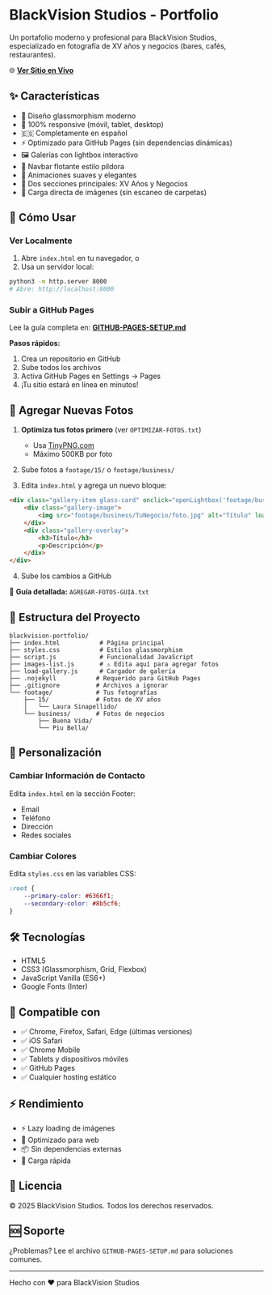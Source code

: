 # BlackVision Studios - Portfolio

Un portafolio moderno y profesional para BlackVision Studios, especializado en fotografía de XV años y negocios (bares, cafés, restaurantes).

🌐 **[Ver Sitio en Vivo](https://TU-USUARIO.github.io/blackvision-portfolio/)**

## ✨ Características

- 🎨 Diseño glassmorphism moderno
- 📱 100% responsive (móvil, tablet, desktop)
- 🇪🇸 Completamente en español
- ⚡ Optimizado para GitHub Pages (sin dependencias dinámicas)
- 🖼️ Galerías con lightbox interactivo
- 🎯 Navbar flotante estilo píldora
- 💫 Animaciones suaves y elegantes
- 📸 Dos secciones principales: XV Años y Negocios
- 🚀 Carga directa de imágenes (sin escaneo de carpetas)

## 🚀 Cómo Usar

### Ver Localmente

1. Abre `index.html` en tu navegador, o
2. Usa un servidor local:

```bash
python3 -m http.server 8000
# Abre: http://localhost:8000
```

### Subir a GitHub Pages

Lee la guía completa en: **[GITHUB-PAGES-SETUP.md](GITHUB-PAGES-SETUP.md)**

**Pasos rápidos:**
1. Crea un repositorio en GitHub
2. Sube todos los archivos
3. Activa GitHub Pages en Settings → Pages
4. ¡Tu sitio estará en línea en minutos!

## 📸 Agregar Nuevas Fotos

1. **Optimiza tus fotos primero** (ver `OPTIMIZAR-FOTOS.txt`)
   - Usa [TinyPNG.com](https://tinypng.com)
   - Máximo 500KB por foto
   
2. Sube fotos a `footage/15/` o `footage/business/`

3. Edita `index.html` y agrega un nuevo bloque:

```html
<div class="gallery-item glass-card" onclick="openLightbox('footage/business/TuNegocio/foto.jpg', 'Título', 'Descripción')">
    <div class="gallery-image">
        <img src="footage/business/TuNegocio/foto.jpg" alt="Título" loading="lazy">
    </div>
    <div class="gallery-overlay">
        <h3>Título</h3>
        <p>Descripción</p>
    </div>
</div>
```

4. Sube los cambios a GitHub

📖 **Guía detallada:** `AGREGAR-FOTOS-GUIA.txt`

## 📁 Estructura del Proyecto

```
blackvision-portfolio/
├── index.html           # Página principal
├── styles.css           # Estilos glassmorphism
├── script.js            # Funcionalidad JavaScript
├── images-list.js       # ⚠️ Edita aquí para agregar fotos
├── load-gallery.js      # Cargador de galería
├── .nojekyll           # Requerido para GitHub Pages
├── .gitignore          # Archivos a ignorar
└── footage/            # Tus fotografías
    ├── 15/             # Fotos de XV años
    │   └── Laura Sinapellido/
    └── business/       # Fotos de negocios
        ├── Buena Vida/
        └── Piu Bella/
```

## 🎨 Personalización

### Cambiar Información de Contacto

Edita `index.html` en la sección Footer:
- Email
- Teléfono
- Dirección
- Redes sociales

### Cambiar Colores

Edita `styles.css` en las variables CSS:

```css
:root {
    --primary-color: #6366f1;
    --secondary-color: #8b5cf6;
}
```

## 🛠️ Tecnologías

- HTML5
- CSS3 (Glassmorphism, Grid, Flexbox)
- JavaScript Vanilla (ES6+)
- Google Fonts (Inter)

## 📱 Compatible con

- ✅ Chrome, Firefox, Safari, Edge (últimas versiones)
- ✅ iOS Safari
- ✅ Chrome Mobile
- ✅ Tablets y dispositivos móviles
- ✅ GitHub Pages
- ✅ Cualquier hosting estático

## ⚡ Rendimiento

- ⚡ Lazy loading de imágenes
- 🎯 Optimizado para web
- 📦 Sin dependencias externas
- 🚀 Carga rápida

## 📄 Licencia

© 2025 BlackVision Studios. Todos los derechos reservados.

## 🆘 Soporte

¿Problemas? Lee el archivo `GITHUB-PAGES-SETUP.md` para soluciones comunes.

---

Hecho con ❤️ para BlackVision Studios
